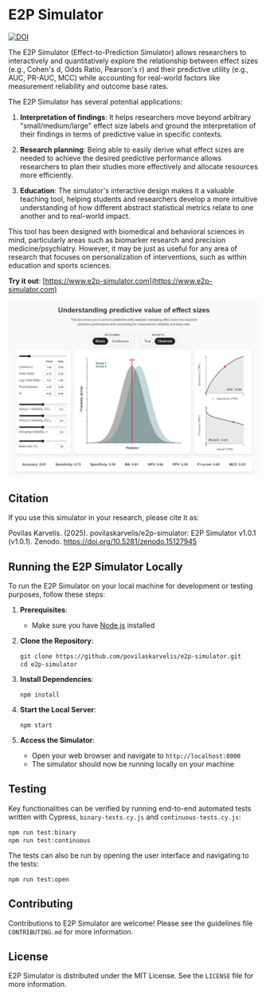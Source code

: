 # E2P Simulator
[![DOI](https://zenodo.org/badge/934366440.svg)](https://doi.org/10.5281/zenodo.15127945)

The E2P Simulator (Effect-to-Prediction Simulator) allows researchers to interactively and quantitatively explore the relationship between effect sizes (e.g., Cohen's d, Odds Ratio, Pearson's r) and their predictive utility (e.g., AUC, PR-AUC, MCC) while accounting for real-world factors like measurement reliability and outcome base rates.

The E2P Simulator has several potential applications:

1. **Interpretation of findings**: It helps researchers move beyond arbitrary "small/medium/large" effect size labels and ground the interpretation of their findings in terms of predictive value in specific contexts.

2. **Research planning**: Being able to easily derive what effect sizes are needed to achieve the desired predictive performance allows researchers to plan their studies more effectively and allocate resources more efficiently.

3. **Education**: The simulator's interactive design makes it a valuable teaching tool, helping students and researchers develop a more intuitive understanding of how different abstract statistical metrics relate to one another and to real-world impact.

This tool has been designed with biomedical and behavioral sciences in mind, particularly areas such as biomarker research and precision medicine/psychiatry. However, it may be just as useful for any area of research that focuses on personalization of interventions, such as within education and sports sciences.

**Try it out**: [https://www.e2p-simulator.com](https://www.e2p-simulator.com)

![Screenshot of the simulator](images/interface.png)

## Citation

If you use this simulator in your research, please cite it as:

Povilas Karvelis. (2025). povilaskarvelis/e2p-simulator: E2P Simulator v1.0.1 (v1.0.1). Zenodo. https://doi.org/10.5281/zenodo.15127945

## Running the E2P Simulator Locally

To run the E2P Simulator on your local machine for development or testing purposes, follow these steps:

1. **Prerequisites**:
   - Make sure you have [Node.js](https://nodejs.org/) installed

2. **Clone the Repository**:
   ```
   git clone https://github.com/povilaskarvelis/e2p-simulator.git
   cd e2p-simulator
   ```

3. **Install Dependencies**:
   ```
   npm install
   ```

4. **Start the Local Server**:
   ```
   npm start
   ```

5. **Access the Simulator**:
   - Open your web browser and navigate to `http://localhost:8000`
   - The simulator should now be running locally on your machine

## Testing

Key functionalities can be verified by running end-to-end automated tests written with Cypress, `binary-tests.cy.js` and `continuous-tests.cy.js`:

   ```
   npm run test:binary 
   npm run test:continuous
   ```

The tests can also be run by opening the user interface and navigating to the tests:

   ```
   npm run test:open
   ```

## Contributing

Contributions to E2P Simulator are welcome! Please see the guidelines file `CONTRIBUTING.md` for more information.

## License

E2P Simulator is distributed under the MIT License. See the `LICENSE` file for more information.

